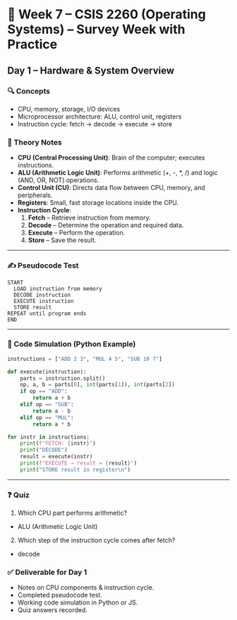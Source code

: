# 📅 Week 7 – CSIS 2260 (Operating Systems) – Survey Week with Practice

## **Day 1 – Hardware & System Overview**

### 🔍 Concepts

- CPU, memory, storage, I/O devices
- Microprocessor architecture: ALU, control unit, registers
- Instruction cycle: fetch → decode → execute → store

### 📖 Theory Notes

- **CPU (Central Processing Unit)**: Brain of the computer; executes instructions.
- **ALU (Arithmetic Logic Unit)**: Performs arithmetic (+, -, \*, /) and logic (AND, OR, NOT) operations.
- **Control Unit (CU)**: Directs data flow between CPU, memory, and peripherals.
- **Registers**: Small, fast storage locations inside the CPU.
- **Instruction Cycle**:
  1. **Fetch** – Retrieve instruction from memory.
  2. **Decode** – Determine the operation and required data.
  3. **Execute** – Perform the operation.
  4. **Store** – Save the result.

---

### ✍️ Pseudocode Test

```
START
  LOAD instruction from memory
  DECODE instruction
  EXECUTE instruction
  STORE result
REPEAT until program ends
END
```

---

### 🧪 Code Simulation (Python Example)

```python
instructions = ["ADD 2 3", "MUL 4 5", "SUB 10 7"]

def execute(instruction):
    parts = instruction.split()
    op, a, b = parts[0], int(parts[1]), int(parts[2])
    if op == "ADD":
        return a + b
    elif op == "SUB":
        return a - b
    elif op == "MUL":
        return a * b

for instr in instructions:
    print(f"FETCH: {instr}")
    print("DECODE")
    result = execute(instr)
    print(f"EXECUTE → result = {result}")
    print("STORE result in register\n")
```

---

### ❓ Quiz

1. Which CPU part performs arithmetic?

- ALU (Arithmetic Logic Unit)

2. Which step of the instruction cycle comes after fetch?

- decode

### ✅ Deliverable for Day 1

- Notes on CPU components & instruction cycle.
- Completed pseudocode test.
- Working code simulation in Python or JS.
- Quiz answers recorded.
